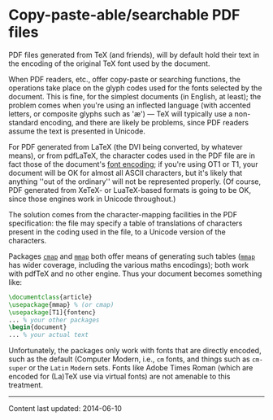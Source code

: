 # Copy-paste-able/searchable PDF files




PDF files generated from TeX (and friends), will by default
hold their text in the encoding of the original TeX font used by
the document.


When PDF readers, etc., offer copy-paste or searching
functions, the operations take place on the glyph codes used for the
fonts selected by the document.  This is fine, for the simplest
documents (in English, at least); the problem comes when you're using
an inflected language (with accented letters, or composite glyphs
such as '&aelig;')&nbsp;&mdash; TeX will typically use a non-standard
encoding, and there are likely be problems, since PDF readers
assume the text is presented in Unicode.


For PDF generated from LaTeX (the DVI being
converted, by whatever means), or from pdfLaTeX, the character
codes used in the PDF file are in fact those of the document's
[font encoding](./FAQ-whatenc.html); if you're using OT1 or
T1, your document will be OK for almost all ASCII
characters, but it's likely that anything ''out of the ordinary'' will
not be represented properly.  (Of course, PDF generated from
XeTeX- or LuaTeX-based formats is going to be OK, since
those engines work in Unicode throughout.)


The solution comes from the character-mapping facilities in the
PDF specification: the file may specify a table of translations
of characters present in the coding used in the file, to a Unicode
version of the characters.


Packages [`cmap`](http://ctan.org/pkg/cmap) and [`mmap`](http://ctan.org/pkg/mmap) both offer means of
generating such tables ([`mmap`](http://ctan.org/pkg/mmap) has wider coverage, including
the various maths encodings); both work with pdfTeX and no other
engine.  Thus your document becomes something like:
```latex
\documentclass{article}
\usepackage{mmap} % (or cmap)
\usepackage[T1]{fontenc}
... % your other packages
\begin{document}
... % your actual text
```


Unfortunately, the packages only work with fonts that are directly
encoded, such as the default (Computer Modern, i.e., `cm`
fonts, and things such as `cm-super` or the `Latin`
`Modern` sets.  Fonts like Adobe
Times Roman (which are encoded for (La)TeX use via virtual fonts)
are not amenable to this treatment.













----
Content last updated: 2014-06-10
